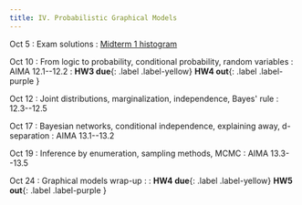 ```yaml
---
title: IV. Probabilistic Graphical Models
---
```

Oct 5
: Exam solutions
  : [Midterm 1 histogram](../assets/files/midterm-stats.pdf)

Oct 10
: From logic to probability, conditional probability, random variables
  : AIMA 12.1--12.2
: **HW3 due**{: .label .label-yellow} **HW4 out**{: .label .label-purple }

Oct 12
: Joint distributions, marginalization, independence, Bayes' rule
  : 12.3--12.5

Oct 17
: Bayesian networks, conditional independence, explaining away, d-separation
  : AIMA 13.1--13.2

Oct 19
: Inference by enumeration, sampling methods, MCMC
  : AIMA 13.3--13.5

Oct 24
: Graphical models wrap-up
  : 
: **HW4 due**{: .label .label-yellow} **HW5 out**{: .label .label-purple }

<!-- Probability theory, random variables, expected values ; AIMA 12.1--12.3
Joint distributions, marginalization, conditioning, independence
Markov networks, Gibbs sampling-->